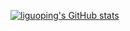 [![liguoping's GitHub stats](https://github-readme-stats.vercel.app/api?username=LeeGuoPing&show_icons=true&theme=vue)](https://github.com/anuraghazra/github-readme-stats)
<!--
**LeeGuoPing/LeeGuoPing** is a ✨ _special_ ✨ repository because its `README.md` (this file) appears on your GitHub profile.

Here are some ideas to get you started:

- 🔭 I’m currently working on ...
- 🌱 I’m currently learning ...
- 👯 I’m looking to collaborate on ...
- 🤔 I’m looking for help with ...
- 💬 Ask me about ...
- 📫 How to reach me: ...
- 😄 Pronouns: ...
- ⚡ Fun fact: ...
-->
